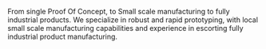 From single Proof Of Concept, to Small scale manufacturing to fully industrial products. We specialize in robust and rapid prototyping, with local small scale manufacturing capabilities and experience in escorting fully industrial product manufacturing.